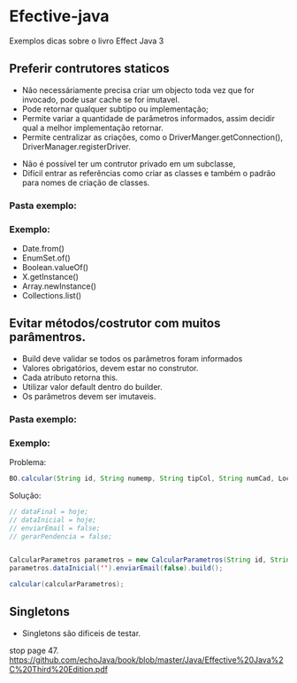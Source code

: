 # Efective-java

Exemplos dicas sobre o livro Effect Java 3

## Preferir contrutores staticos
 + Não necessáriamente precisa criar um objecto toda vez que for invocado, pode usar cache se for imutavel.
 + Pode retornar qualquer subtipo ou implementação;
 + Permite variar a quantidade de parâmetros informados, assim decidir qual a melhor implementação retornar.
 + Permite centralizar as criações, como o DriverManger.getConnection(), DriverManager.registerDriver.
 
 - Não é possível ter um contrutor privado em um subclasse, 
 - Difícil entrar as referências como criar as classes e também o padrão para nomes de criação de classes.
 
### Pasta exemplo:

<incluir exemplo>

### Exemplo:

 - Date.from() 
 - EnumSet.of()
 - Boolean.valueOf()
 - X.getInstance()
 - Array.newInstance()
 - Collections.list()


## Evitar métodos/costrutor com muitos parâmentros.

 + Build deve validar se todos os parâmetros foram informados
 + Valores obrigatórios, devem estar no construtor.
 + Cada atributo retorna this.
 + Utilizar valor default dentro do builder.
 + Os parâmetros devem ser imutaveis.
 

### Pasta exemplo:

<incluir exemplo>

### Exemplo:

Problema:
```java
BO.calcular(String id, String numemp, String tipCol, String numCad, LocalDate dataInicial, LocalDate dataFinal,Boolean enviarEmail, Boolean gerarPendencia);
```

Solução:
```java
// dataFinal = hoje;
// dataInicial = hoje;
// enviarEmail = false;
// gerarPendencia = false;


CalcularParametros parametros = new CalcularParametros(String id, String numemp, String tipCol, String numCad);
parametros.dataInicial('').enviarEmail(false).build();

calcular(calcularParametros);
```

## Singletons

 - Singletons são dificeis de testar.
 
 stop page 47.
 https://github.com/echoJava/book/blob/master/Java/Effective%20Java%2C%20Third%20Edition.pdf
